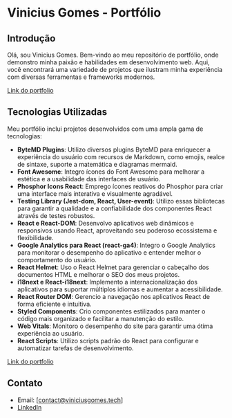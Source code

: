 # Vinicius Gomes - Portfólio

## Introdução

Olá, sou Vinicius Gomes. Bem-vindo ao meu repositório de portfólio, onde demonstro minha paixão e habilidades em desenvolvimento web. Aqui, você encontrará uma variedade de projetos que ilustram minha experiência com diversas ferramentas e frameworks modernos.


[Link do portfolio](https://viniciusgomes.tech)

## Tecnologias Utilizadas

Meu portfólio inclui projetos desenvolvidos com uma ampla gama de tecnologias:

- **ByteMD Plugins**: Utilizo diversos plugins ByteMD para enriquecer a experiência do usuário com recursos de Markdown, como emojis, realce de sintaxe, suporte a matemática e diagramas mermaid.
- **Font Awesome**: Integro ícones do Font Awesome para melhorar a estética e a usabilidade das interfaces de usuário.
- **Phosphor Icons React**: Emprego ícones reativos do Phosphor para criar uma interface mais interativa e visualmente agradável.
- **Testing Library (Jest-dom, React, User-event)**: Utilizo essas bibliotecas para garantir a qualidade e a confiabilidade dos componentes React através de testes robustos.
- **React e React-DOM**: Desenvolvo aplicativos web dinâmicos e responsivos usando React, aproveitando seu poderoso ecossistema e flexibilidade.
- **Google Analytics para React (react-ga4)**: Integro o Google Analytics para monitorar o desempenho do aplicativo e entender melhor o comportamento do usuário.
- **React Helmet**: Uso o React Helmet para gerenciar o cabeçalho dos documentos HTML e melhorar o SEO dos meus projetos.
- **i18next e React-i18next**: Implemento a internacionalização dos aplicativos para suportar múltiplos idiomas e aumentar a acessibilidade.
- **React Router DOM**: Gerencio a navegação nos aplicativos React de forma eficiente e intuitiva.
- **Styled Components**: Crio componentes estilizados para manter o código mais organizado e facilitar a manutenção do estilo.
- **Web Vitals**: Monitoro o desempenho do site para garantir uma ótima experiência ao usuário.
- **React Scripts**: Utilizo scripts padrão do React para configurar e automatizar tarefas de desenvolvimento.

[Link do portfolio](https://viniciusgomes.tech)


## Contato

- Email: [contact@viniciusgomes.tech]
- [LinkedIn](https://www.linkedin.com/in/vinicius-gomes-384397156/)
